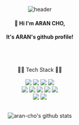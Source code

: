 <div align="center">

![header](https://capsule-render.vercel.app/api?type=waving&height=250&color=6E78F3&text=WELCOME&fontColor=fffff6&fontSize=50)
#### 👋 Hi I'm ARAN CHO, 
#### It's ARAN's github profile!
  <br/>
  <br/>
  <br/>
  👩‍💻 Tech Stack 👩‍💻
   <br/>
   <br/>
  <img src="https://img.shields.io/badge/Python-007396?style=flat-square&logo=Python&logoColor=white"/></a>
   <img src="https://img.shields.io/badge/Javascript-ffb13b?style=flat-square&logo=Javascript&logoColor=white"/></a>
   <img src="https://img.shields.io/badge/HTML5-E34F26?style=flat-square&logo=HTML&logoColor=white"/></a>
   <img src="https://img.shields.io/badge/CSS3-1572B6?style=flat-square&logo=CSS&logoColor=white"/></a>
   <br/>
   <img src="https://img.shields.io/badge/Django-092E20?style=flat-square&logo=Django&logoColor=white"/></a>
   <img src="https://img.shields.io/badge/Vue.js-4FC08D?style=flat-square&logo=Vue.js&logoColor=white"/></a>
   <img src="https://img.shields.io/badge/jquery-0769AD?style=flat-square&logo=jquery&logoColor=white"/></a>
   <img src="https://img.shields.io/badge/SQLite-003B57?style=flat-square&logo=SQLite&logoColor=white"/></a>
   <img src="https://img.shields.io/badge/MySQL-4479A1?style=flat-square&logo=MySQL&logoColor=white"/></a>
   <br/>
   <img src="https://img.shields.io/badge/Jira-0052CC?style=flat-square&logo=Jira&logoColor=white"/></a>
   <img src="https://img.shields.io/badge/sourcetree-0052CC?style=flat-square&logo=sourcetree&logoColor=white"/></a>
   <br/>
   <br/>
   
![aran-cho's github stats](https://github-readme-stats.vercel.app/api?username=aran-cho&show_icons=true)
</div>
